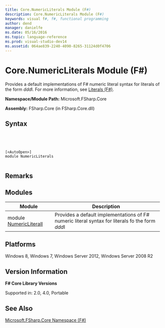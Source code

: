 ```yaml
---
title: Core.NumericLiterals Module (F#)
description: Core.NumericLiterals Module (F#)
keywords: visual f#, f#, functional programming
author: dend
manager: danielfe
ms.date: 05/16/2016
ms.topic: language-reference
ms.prod: visual-studio-dev14
ms.assetid: 064ae839-2240-4090-8265-31124d0f4706 
---
```


# Core.NumericLiterals Module (F#)

Provides a default implementations of F# numeric literal syntax for literals of the form *ddd*I. For more information, see [Literals &#40;F&#35;&#41;](Literals-%5BFSharp%5D.md).

**Namespace/Module Path:** Microsoft.FSharp.Core

**Assembly:** FSharp.Core (in FSharp.Core.dll)


## Syntax



```




[<AutoOpen>]
module NumericLiterals


```





## Remarks

## Modules


|Module|Description|
|------|-----------|
|module [NumericLiteralI](http://msdn.microsoft.com/en-us/library/b9a8f507-395a-471f-b045-3f32cce57c15)|Provides a default implementations of F# numeric literal syntax for literals fo the form *ddd*I|

## Platforms
Windows 8, Windows 7, Windows Server 2012, Windows Server 2008 R2


## Version Information
**F# Core Library Versions**

Supported in: 2.0, 4.0, Portable




## See Also
[Microsoft.FSharp.Core Namespace &#40;F&#35;&#41;](Microsoft.FSharp.Core-Namespace-%5BFSharp%5D.md)

